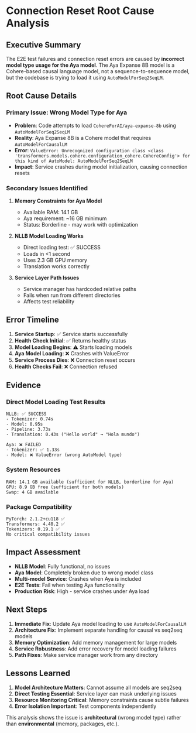 # Connection Reset Root Cause Analysis

## Executive Summary

The E2E test failures and connection reset errors are caused by **incorrect model type usage for the Aya model**. The Aya Expanse 8B model is a Cohere-based causal language model, not a sequence-to-sequence model, but the codebase is trying to load it using `AutoModelForSeq2SeqLM`.

## Root Cause Details

### Primary Issue: Wrong Model Type for Aya
- **Problem**: Code attempts to load `CohereForAI/aya-expanse-8b` using `AutoModelForSeq2SeqLM`
- **Reality**: Aya Expanse 8B is a Cohere model that requires `AutoModelForCausalLM` 
- **Error**: `ValueError: Unrecognized configuration class <class 'transformers.models.cohere.configuration_cohere.CohereConfig'> for this kind of AutoModel: AutoModelForSeq2SeqLM`
- **Impact**: Service crashes during model initialization, causing connection resets

### Secondary Issues Identified

1. **Memory Constraints for Aya Model**
   - Available RAM: 14.1 GB
   - Aya requirement: ~16 GB minimum
   - Status: Borderline - may work with optimization

2. **NLLB Model Loading Works**
   - Direct loading test: ✅ SUCCESS
   - Loads in <1 second
   - Uses 2.3 GB GPU memory
   - Translation works correctly

3. **Service Layer Path Issues**
   - Service manager has hardcoded relative paths
   - Fails when run from different directories
   - Affects test reliability

## Error Timeline

1. **Service Startup**: ✅ Service starts successfully
2. **Health Check Initial**: ✅ Returns healthy status  
3. **Model Loading Begins**: ⚠️ Starts loading models
4. **Aya Model Loading**: ❌ Crashes with ValueError
5. **Service Process Dies**: ❌ Connection reset occurs
6. **Health Checks Fail**: ❌ Connection refused

## Evidence

### Direct Model Loading Test Results
```
NLLB: ✅ SUCCESS
- Tokenizer: 0.74s
- Model: 0.95s  
- Pipeline: 3.73s
- Translation: 0.43s ("Hello world" → "Hola mundo")

Aya: ❌ FAILED
- Tokenizer: ✅ 1.33s
- Model: ❌ ValueError (wrong AutoModel type)
```

### System Resources
```
RAM: 14.1 GB available (sufficient for NLLB, borderline for Aya)
GPU: 8.9 GB free (sufficient for both models)
Swap: 4 GB available
```

### Package Compatibility
```
PyTorch: 2.1.2+cu118 ✅
Transformers: 4.40.2 ✅ 
Tokenizers: 0.19.1 ✅
No critical compatibility issues
```

## Impact Assessment

- **NLLB Model**: Fully functional, no issues
- **Aya Model**: Completely broken due to wrong model class
- **Multi-model Service**: Crashes when Aya is included
- **E2E Tests**: Fail when testing Aya functionality
- **Production Risk**: High - service crashes under Aya load

## Next Steps

1. **Immediate Fix**: Update Aya model loading to use `AutoModelForCausalLM`
2. **Architecture Fix**: Implement separate handling for causal vs seq2seq models
3. **Memory Optimization**: Add memory management for large models
4. **Service Robustness**: Add error recovery for model loading failures
5. **Path Fixes**: Make service manager work from any directory

## Lessons Learned

1. **Model Architecture Matters**: Cannot assume all models are seq2seq
2. **Direct Testing Essential**: Service layer can mask underlying issues
3. **Resource Monitoring Critical**: Memory constraints cause subtle failures
4. **Error Isolation Important**: Test components independently

This analysis shows the issue is **architectural** (wrong model type) rather than **environmental** (memory, packages, etc.).